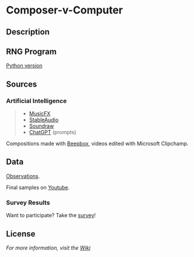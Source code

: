 # Composer-v-Computer
## Description

## RNG Program
[Python version](RNGMusic.py)

## Sources
### Artificial Intelligence
> - [MusicFX](https://aitestkitchen.withgoogle.com/tools/music-fx)
> - [StableAudio](https://stability.ai/stable-audio)
> - [Soundraw](https://soundraw.io/)
> - [ChatGPT](https://chat.openai.com/) (prompts)

Compositions made with [Beepbox](https://beepbox.co), videos edited with Microsoft Clipchamp.

## Data
[Observations](Notes.md).

Final samples on [Youtube](channel/UCAjCcDsltUnetSoCYdKz_sQ).
### Survey Results
Want to participate? Take the [survey](https://docs.google.com/forms/d/e/1FAIpQLSfKlWD3-Zt3Q-yTyG97skwALyFgjdNqpMbmKos5tebeFYqiLA/viewform?usp=sf_link)!

## License



*For more information, visit the [Wiki](https://github.com/ARnhrt/Composer-v-Computer/wiki)*
